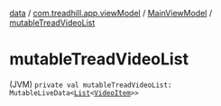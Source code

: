 [data](../../index.md) / [com.treadhill.app.viewModel](../index.md) / [MainViewModel](index.md) / [mutableTreadVideoList](./mutable-tread-video-list.md)

# mutableTreadVideoList

(JVM) `private val mutableTreadVideoList: MutableLiveData<`[`List`](https://kotlinlang.org/api/latest/jvm/stdlib/kotlin.collections/-list/index.html)`<`[`VideoItem`](../../com.treadhill.app.data-types/-video-item/index.md)`>>`